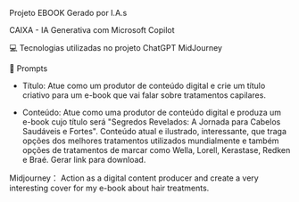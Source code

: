 Projeto EBOOK Gerado por I.A.s

CAIXA - IA Generativa com Microsoft Copilot

💻 Tecnologias utilizadas no projeto
ChatGPT
MidJourney

🧠 Prompts

* Título: 
Atue como um produtor de conteúdo digital e crie um título criativo para um e-book que vai falar sobre tratamentos capilares.

* Conteúdo:
Atue como uma produtor de conteúdo digital e produza um e-book cujo título será "Segredos Revelados: A Jornada para Cabelos Saudáveis e Fortes".
Conteúdo atual e ilustrado, interessante, que traga opções dos melhores tratamentos utilizados mundialmente e também opções de tratamentos de marcar como Wella, Lorell, Kerastase, Redken e Braé. 
Gerar link para download.

Midjourney：
Action as a digital content producer and create a very interesting cover for my e-book about hair treatments.
